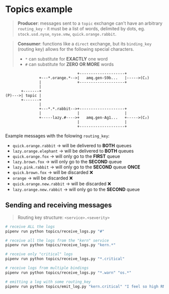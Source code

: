 # Topics example

> **Producer**: messages sent to a `topic` exchange can't have an arbitrary `routing_key` - it must be a list of words, delimited by dots, eg. `stock.usd.nyse`, `nyse.vmw`, `quick.orange.rabbit`.

> **Consumer**: functions like a `direct` exchange, but its `binding_key` (routing key) allows for the following special characters.
>
> - `*` can substitute for **EXACTLY** one word
> - `#` can substitute for **ZERO OR MORE** words

```ascii
                                +--------------------+
               +---*.orange.*-->|   amq.gen-S9b...   |----->(C₁)
               |                +--------------------+
               |
       +-------+
(P)--->| topic |
       +-------+
               |
               +---*.*.rabbit-->+--------------------+
               |                |                    |
               +-----lazy.#---->+   amq.gen-Ag1...   +----->(C₂)
                                |                    |
                                +--------------------+
```

Example messages with the folowing `routing_key`:

- `quick.orange.rabbit` -> will be delivered to **BOTH** queues
- `lazy.orange.elephant` -> will be delivered to **BOTH** queues
- `quick.orange.fox` -> will only go to the **FIRST** queue
- `lazy.brown.fox` -> will only go to the **SECOND** queue
- `lazy.pink.rabbit` -> will only go to the **SECOND** queue **ONCE**
- `quick.brown.fox` -> will be discarded ❌
- `orange` -> will be discarded ❌
- `quick.orange.new.rabbit` -> will be discarded ❌
- `lazy.orange.new.rabbit` -> will only go to the **SECOND** queue

## Sending and receiving messages

> Routing key structure: `<service>.<severity>`

```sh
# receive ALL the logs
pipenv run python topics/receive_logs.py "#"

# receive all the logs from the "kern" service
pipenv run python topics/receive_logs.py "kern.*"

# receive only "critical" logs
pipenv run python topics/receive_logs.py "*.critical"

# receive logs from multiple bindings
pipenv run python topics/receive_logs.py "*.warn" "os.*"
```

```sh
# emitting a log with some routing_key
pipenv run python topics/emit_log.py "kern.critical" "I feel so high RN..."
```
